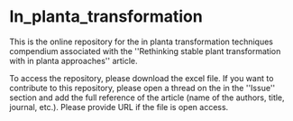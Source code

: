 # In_planta_transformation
This is the online repository for the in planta transformation techniques compendium associated with the ''Rethinking stable plant transformation with in planta approaches'' article.

To access the repository, please download the excel file. If you want to contribute to this repository, please open a thread on the in the ''Issue'' section and add the full reference of the article (name of the authors, title, journal, etc.). Please provide URL if the file is open access.
